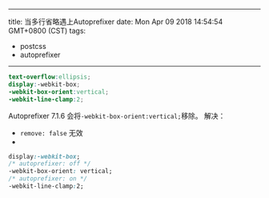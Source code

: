 
---
title: 当多行省略遇上Autoprefixer
date: Mon Apr 09 2018 14:54:54 GMT+0800 (CST)
tags:
 - postcss
 - autoprefixer
---

```scss
text-overflow:ellipsis;
display:-webkit-box;
-webkit-box-orient:vertical;
-webkit-line-clamp:2;
```
Autoprefixer 7.1.6 会将`-webkit-box-orient:vertical;`移除。
解决：
- `remove: false` 无效
- 
```css
display:-webkit-box;
/* autoprefixer: off */
-webkit-box-orient: vertical;
/* autoprefixer: on */
-webkit-line-clamp:2;
```